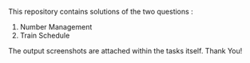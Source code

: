 This repository contains solutions of the two questions :
1. Number Management
2. Train Schedule

The output screenshots are attached within the tasks itself.
Thank You!
